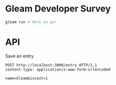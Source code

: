 # Gleam Developer Survey

```sh
gleam run # Here we go!
```

# API

Save an entry

```http
POST http://localhost:3000/entry HTTP/1.1
content-type: application/x-www-form-urlencoded 

name=Gleam&iscool=1
```

